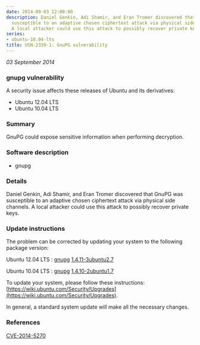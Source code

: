 ```yaml
---
date: 2014-09-03 12:00:00
description: Daniel Genkin, Adi Shamir, and Eran Tromer discovered that GnuPG was
  susceptible to an adaptive chosen ciphertext attack via physical side channels.
  A local attacker could use this attack to possibly recover private keys.
series:
- ubuntu-10.04-lts
title: USN-2339-1: GnuPG vulnerability
---
```


*03 September 2014*

### gnupg vulnerability

A security issue affects these releases of Ubuntu and its derivatives:

* Ubuntu 12.04 LTS
* Ubuntu 10.04 LTS

### Summary

GnuPG could expose sensitive information when performing decryption. 

### Software description

* gnupg 

### Details

Daniel Genkin, Adi Shamir, and Eran Tromer discovered that GnuPG was susceptible to an adaptive chosen ciphertext attack via physical side channels. A local attacker could use this attack to possibly recover private keys. 

### Update instructions

The problem can be corrected by updating your system to the following package version:

Ubuntu 12.04 LTS
 : [gnupg](https://launchpad.net/ubuntu/+source/gnupg) <span> [1.4.11-3ubuntu2.7](https://launchpad.net/ubuntu/+source/gnupg/1.4.11-3ubuntu2.7) </span> 

Ubuntu 10.04 LTS
 : [gnupg](https://launchpad.net/ubuntu/+source/gnupg) <span> [1.4.10-2ubuntu1.7](https://launchpad.net/ubuntu/+source/gnupg/1.4.10-2ubuntu1.7) </span> 

To update your system, please follow these instructions: [https://wiki.ubuntu.com/Security/Upgrades](https://wiki.ubuntu.com/Security/Upgrades).

In general, a standard system update will make all the necessary changes. 

### References

 
 [CVE-2014-5270](http://people.ubuntu.com/~ubuntu-security/cve/CVE-2014-5270)